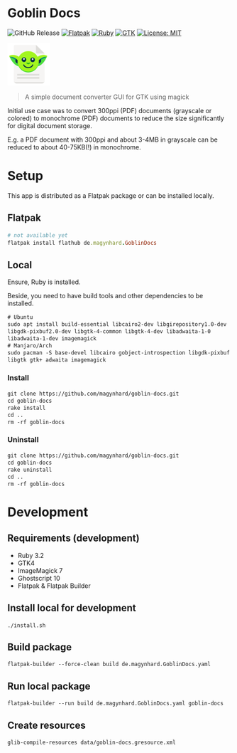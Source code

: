 # Goblin Docs
![GitHub Release](https://img.shields.io/github/v/release/magynhard/goblin?style=plastic&color=default&label=GitHub&logo=github)
[![Flatpak](https://img.shields.io/badge/_-Flatpak-Sub?style=plastic&color=gray&logo=flatpak&logoColor=blu)](#)
[![Ruby](https://img.shields.io/badge/_-Ruby-Sub?style=plastic&color=gray&logo=ruby&logoColor=red)](#)
[![GTK](https://img.shields.io/badge/_-GTK-Sub?style=plastic&color=gray&logo=gtk&logoColor=green)](#)
[![License: MIT](https://img.shields.io/badge/License-MIT-gold.svg?style=plastic&logo=mit)](LICENSE)

<img src="data/icons/app-icon.svg" style="height: 96px;">

>
> A simple document converter GUI for GTK using magick

Initial use case was to convert 300ppi (PDF) documents (grayscale or colored) to monochrome (PDF) documents to reduce the size significantly for digital document storage.

E.g. a PDF document with 300ppi and about 3-4MB in grayscale can be reduced to about 40-75KB(!) in monochrome.

# Setup
This app is distributed as a Flatpak package or can be installed locally.

## Flatpak
```ruby
# not available yet
flatpak install flathub de.magynhard.GoblinDocs
```

## Local
Ensure, Ruby is installed.

Beside, you need to have build tools and other dependencies to be installed.
```
# Ubuntu
sudo apt install build-essential libcairo2-dev libgirepository1.0-dev libgdk-pixbuf2.0-dev libgtk-4-common libgtk-4-dev libadwaita-1-0 libadwaita-1-dev imagemagick
# Manjaro/Arch
sudo pacman -S base-devel libcairo gobject-introspection libgdk-pixbuf libgtk gtk+ adwaita imagemagick
```

### Install
```
git clone https://github.com/magynhard/goblin-docs.git
cd goblin-docs
rake install
cd ..
rm -rf goblin-docs
```
### Uninstall
```
git clone https://github.com/magynhard/goblin-docs.git
cd goblin-docs
rake uninstall
cd ..
rm -rf goblin-docs
```

# Development
## Requirements (development)
* Ruby 3.2
* GTK4
* ImageMagick 7
* Ghostscript 10
* Flatpak & Flatpak Builder

## Install local for development
```
./install.sh
```

## Build package
```
flatpak-builder --force-clean build de.magynhard.GoblinDocs.yaml
```

## Run local package
```
flatpak-builder --run build de.magynhard.GoblinDocs.yaml goblin-docs
```

## Create resources
```
glib-compile-resources data/goblin-docs.gresource.xml
```
